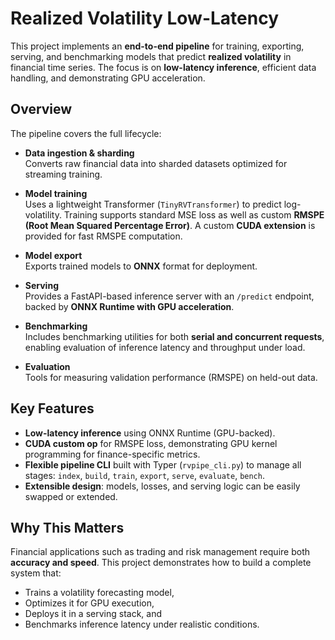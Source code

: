 # Realized Volatility Low-Latency

This project implements an **end-to-end pipeline** for training, exporting, serving, and benchmarking models that predict **realized volatility** in financial time series. The focus is on **low-latency inference**, efficient data handling, and demonstrating GPU acceleration.

## Overview

The pipeline covers the full lifecycle:

- **Data ingestion & sharding**  
  Converts raw financial data into sharded datasets optimized for streaming training.

- **Model training**  
  Uses a lightweight Transformer (`TinyRVTransformer`) to predict log-volatility. Training supports standard MSE loss as well as custom **RMSPE (Root Mean Squared Percentage Error)**. A custom **CUDA extension** is provided for fast RMSPE computation.

- **Model export**  
  Exports trained models to **ONNX** format for deployment.

- **Serving**  
  Provides a FastAPI-based inference server with an `/predict` endpoint, backed by **ONNX Runtime with GPU acceleration**.

- **Benchmarking**  
  Includes benchmarking utilities for both **serial and concurrent requests**, enabling evaluation of inference latency and throughput under load.

- **Evaluation**  
  Tools for measuring validation performance (RMSPE) on held-out data.

## Key Features

- **Low-latency inference** using ONNX Runtime (GPU-backed).  
- **CUDA custom op** for RMSPE loss, demonstrating GPU kernel programming for finance-specific metrics.  
- **Flexible pipeline CLI** built with Typer (`rvpipe_cli.py`) to manage all stages: `index`, `build`, `train`, `export`, `serve`, `evaluate`, `bench`.  
- **Extensible design**: models, losses, and serving logic can be easily swapped or extended.

## Why This Matters

Financial applications such as trading and risk management require both **accuracy and speed**. This project demonstrates how to build a complete system that:  

- Trains a volatility forecasting model,  
- Optimizes it for GPU execution,  
- Deploys it in a serving stack, and  
- Benchmarks inference latency under realistic conditions.
